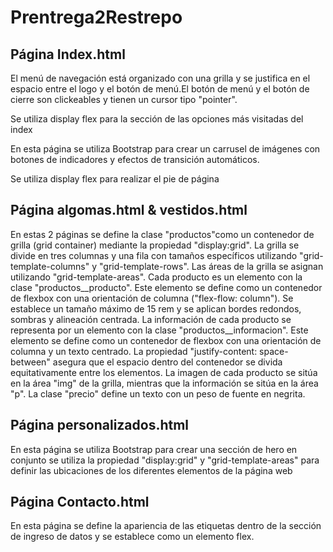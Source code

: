 # Prentrega2Restrepo
<h2>Página Index.html</h2>
<p>El menú de navegación está organizado con una grilla y se justifica en el espacio entre el logo y el botón de menú.El botón de menú y el botón de cierre son clickeables y tienen un cursor tipo "pointer".</p>
<p>Se utiliza display flex para la sección de las opciones más visitadas del index</p>
<p>En esta página se utiliza Bootstrap para crear un carrusel de imágenes con botones de indicadores y efectos de transición automáticos.</p>
<p>Se utiliza display flex para realizar el pie de página</p>
<h2>Página algomas.html & vestidos.html</h2>
<p>En estas 2 páginas se define la clase "productos"como un contenedor de grilla (grid container) mediante la propiedad "display:grid". La grilla se divide en tres columnas y una fila con tamaños específicos utilizando "grid-template-columns" y "grid-template-rows". Las áreas de la grilla se asignan utilizando "grid-template-areas".
Cada producto es un elemento con la clase "productos__producto". Este elemento se define como un contenedor de flexbox con una orientación de columna ("flex-flow: column"). Se establece un tamaño máximo de 15 rem y se aplican bordes redondos, sombras y alineación centrada.
La información de cada producto se representa por un elemento con la clase "productos__informacion". Este elemento se define como un contenedor de flexbox con una orientación de columna y un texto centrado. La propiedad "justify-content: space-between" asegura que el espacio dentro del contenedor se divida equitativamente entre los elementos.
La imagen de cada producto se sitúa en la área "img" de la grilla, mientras que la información se sitúa en la área "p". La clase "precio" define un texto con un peso de fuente en negrita.</p>
<h2>Página personalizados.html</h2>
<p>En esta página se utiliza Bootstrap para crear una sección de hero en conjunto se utiliza la propiedad "display:grid" y "grid-template-areas" para definir las ubicaciones de los diferentes elementos de la página web</p>
<h2>Página Contacto.html</h2>
<p>En esta página se define la apariencia de las etiquetas dentro de la sección de ingreso de datos y se establece como un elemento flex.</p>
